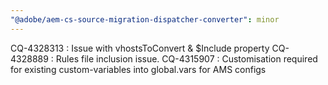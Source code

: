 ```yaml
---
"@adobe/aem-cs-source-migration-dispatcher-converter": minor
---
```


CQ-4328313 : Issue with vhostsToConvert & \$Include property
CQ-4328889 : Rules file inclusion issue. 
CQ-4315907 : Customisation required for existing custom-variables into global.vars for AMS configs